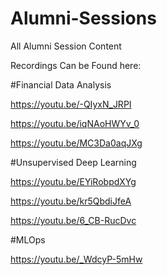 # Alumni-Sessions
 All Alumni Session Content

Recordings Can be Found here: 


#Financial Data Analysis 

https://youtu.be/-QIyxN_JRPI

https://youtu.be/iqNAoHWYv_0

https://youtu.be/MC3Da0aqJXg


#Unsupervised Deep Learning 

https://youtu.be/EYiRobpdXYg

https://youtu.be/kr5QbdiJfeA

https://youtu.be/6_CB-RucDvc

#MLOps

https://youtu.be/_WdcyP-5mHw
